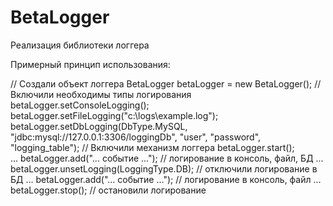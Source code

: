 # BetaLogger
Реализация библиотеки логгера

Примерный принцип использования: 

//  Создали объект логгера
BetaLogger betaLogger = new BetaLogger();
//  Включили необходимы типы логирования
betaLogger.setConsoleLogging();				
betaLogger.setFileLogging("c:\\logs\\example.log");
betaLogger.setDbLogging(DbType.MySQL, "jdbc:mysql://127.0.0.1:3306/loggingDb", "user", "password", "logging_table");
//  Включили механизм логгера
betaLogger.start();             
...
betaLogger.add("... событие ...");	   // логирование в консоль, файл, БД
...
betaLogger.unsetLogging(LoggingType.DB);   // отключили логирование в БД
...
betaLogger.add("... событие ...");         // логирование в консоль, файл
...
betaLogger.stop();                         // остановили логирование




